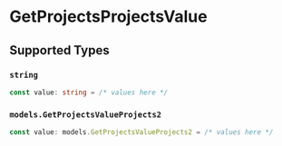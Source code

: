 # GetProjectsProjectsValue


## Supported Types

### `string`

```typescript
const value: string = /* values here */
```

### `models.GetProjectsValueProjects2`

```typescript
const value: models.GetProjectsValueProjects2 = /* values here */
```

